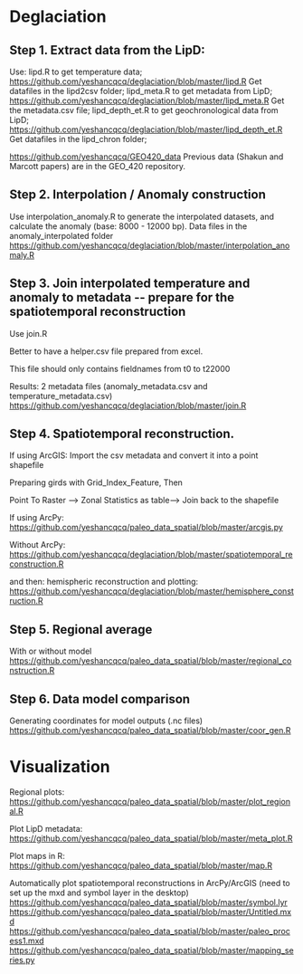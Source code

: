 # Deglaciation

## Step 1. Extract data from the LipD:
Use: 
lipd.R to get temperature data;
https://github.com/yeshancqcq/deglaciation/blob/master/lipd.R
Get datafiles in the lipd2csv folder;
lipd_meta.R to get metadata from LipD;
https://github.com/yeshancqcq/deglaciation/blob/master/lipd_meta.R
Get the metadata.csv file;
lipd_depth_et.R to get geochronological data from LipD;
https://github.com/yeshancqcq/deglaciation/blob/master/lipd_depth_et.R
Get datafiles in the lipd_chron folder;

https://github.com/yeshancqcq/GEO420_data
Previous data (Shakun and Marcott papers) are in the GEO_420 repository.


## Step 2. Interpolation / Anomaly construction
Use interpolation_anomaly.R to generate the interpolated datasets, and calculate the anomaly (base: 8000 - 12000 bp).
Data files in the anomaly_interpolated folder
https://github.com/yeshancqcq/deglaciation/blob/master/interpolation_anomaly.R

## Step 3. Join interpolated temperature and anomaly to metadata -- prepare for the spatiotemporal reconstruction
Use join.R

Better to have a helper.csv file prepared from excel.

This file should only contains fieldnames from t0 to t22000

Results: 2 metadata files (anomaly_metadata.csv and temperature_metadata.csv)
https://github.com/yeshancqcq/deglaciation/blob/master/join.R

## Step 4. Spatiotemporal reconstruction.
If using ArcGIS: 
Import the csv metadata and convert it into a point shapefile

Preparing girds with Grid_Index_Feature, Then

Point To Raster --> Zonal Statistics as table--> Join back to the shapefile

If using ArcPy:
https://github.com/yeshancqcq/paleo_data_spatial/blob/master/arcgis.py

Without ArcPy:
https://github.com/yeshancqcq/deglaciation/blob/master/spatiotemporal_reconstruction.R

and then: hemispheric reconstruction and plotting:
https://github.com/yeshancqcq/deglaciation/blob/master/hemisphere_construction.R

## Step 5. Regional average
With or without model
https://github.com/yeshancqcq/paleo_data_spatial/blob/master/regional_construction.R

## Step 6. Data model comparison
Generating coordinates for model outputs (.nc files)
https://github.com/yeshancqcq/paleo_data_spatial/blob/master/coor_gen.R

# Visualization
Regional plots:
https://github.com/yeshancqcq/paleo_data_spatial/blob/master/plot_regional.R

Plot LipD metadata:
https://github.com/yeshancqcq/paleo_data_spatial/blob/master/meta_plot.R

Plot maps in R:
https://github.com/yeshancqcq/paleo_data_spatial/blob/master/map.R

Automatically plot spatiotemporal reconstructions in ArcPy/ArcGIS (need to set up the mxd and symbol layer in the desktop)
https://github.com/yeshancqcq/paleo_data_spatial/blob/master/symbol.lyr
https://github.com/yeshancqcq/paleo_data_spatial/blob/master/Untitled.mxd
https://github.com/yeshancqcq/paleo_data_spatial/blob/master/paleo_process1.mxd
https://github.com/yeshancqcq/paleo_data_spatial/blob/master/mapping_series.py

